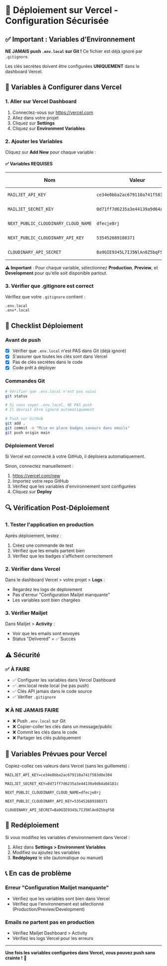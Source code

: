 # 🚀 Déploiement sur Vercel - Configuration Sécurisée

## ✅ Important : Variables d'Environnement

**NE JAMAIS push `.env.local` sur Git !** Ce fichier est déjà ignoré par `.gitignore`.

Les clés secrètes doivent être configurées **UNIQUEMENT** dans le dashboard Vercel.

## 🔐 Variables à Configurer dans Vercel

### 1. Aller sur Vercel Dashboard

1. Connectez-vous sur https://vercel.com
2. Allez dans votre projet
3. Cliquez sur **Settings**
4. Cliquez sur **Environment Variables**

### 2. Ajouter les Variables

Cliquez sur **Add New** pour chaque variable :

#### ✅ Variables REQUISES

| Nom | Valeur | Où la trouver |
|---|---|---|
| `MAILJET_API_KEY` | `ce34e0bba2ac679110a741f583d8e304` | Dans .env.local |
| `MAILJET_SECRET_KEY` | `0d71ff7d6235a3e44139a9d64a04181c` | Dans .env.local |
| `NEXT_PUBLIC_CLOUDINARY_CLOUD_NAME` | `dfecje8rj` | Dans .env.local |
| `NEXT_PUBLIC_CLOUDINARY_API_KEY` | `535452689188371` | Dans .env.local |
| `CLOUDINARY_API_SECRET` | `Ba9GIE9345L7IJ5NlAn0Z5bqFSQ` | Dans .env.local |

**⚠️ Important** : Pour chaque variable, sélectionnez **Production**, **Preview**, et **Development** pour qu'elle soit disponible partout.

### 3. Vérifier que .gitignore est correct

Vérifiez que votre `.gitignore` contient :

```
.env.local
.env*.local
```

## 📝 Checklist Déploiement

### Avant de push

- [x] Vérifier que `.env.local` n'est PAS dans Git (déjà ignoré)
- [x] S'assurer que toutes les clés sont dans Vercel
- [x] Pas de clés secrètes dans le code
- [x] Code prêt à déployer

### Commandes Git

```bash
# Vérifier que .env.local n'est pas suivi
git status

# Si vous voyez .env.local, NE PAS push
# Il devrait être ignoré automatiquement

# Push sur GitHub
git add .
git commit -m "Mise en place badges saveurs dans emails"
git push origin main
```

### Déploiement Vercel

Si Vercel est connecté à votre GitHub, il déploiera automatiquement.

Sinon, connectez manuellement :
1. https://vercel.com/new
2. Importez votre repo GitHub
3. Vérifiez que les variables d'environnement sont configurées
4. Cliquez sur **Deploy**

## 🔍 Vérification Post-Déploiement

### 1. Tester l'application en production

Après déploiement, testez :
1. Créez une commande de test
2. Vérifiez que les emails partent bien
3. Vérifiez que les badges s'affichent correctement

### 2. Vérifier dans Vercel

Dans le dashboard Vercel > votre projet > **Logs** :
- Regardez les logs de déploiement
- Pas d'erreur "Configuration Mailjet manquante"
- Les variables sont bien chargées

### 3. Vérifier Mailjet

Dans Mailjet > **Activity** :
- Voir que les emails sont envoyés
- Status "Delivered" = ✅ Succès

## ⚠️ Sécurité

### ✅ À FAIRE
- ✅ Configurer les variables dans Vercel Dashboard
- ✅ .env.local reste local (ne pas push)
- ✅ Clés API jamais dans le code source
- ✅ Vérifier `.gitignore`

### ❌ À NE JAMAIS FAIRE
- ❌ Push `.env.local` sur Git
- ❌ Copier-coller les clés dans un message/public
- ❌ Commit les clés dans le code
- ❌ Partager les clés publiquement

## 🎯 Variables Prévues pour Vercel

Copiez-collez ces valeurs dans Vercel (sans les guillemets) :

```
MAILJET_API_KEY=ce34e0bba2ac679110a741f583d8e304

MAILJET_SECRET_KEY=0d71ff7d6235a3e44139a9d64a04181c

NEXT_PUBLIC_CLOUDINARY_CLOUD_NAME=dfecje8rj

NEXT_PUBLIC_CLOUDINARY_API_KEY=535452689188371

CLOUDINARY_API_SECRET=Ba9GIE9345L7IJ5NlAn0Z5bqFSQ
```

## 🔄 Redéploiement

Si vous modifiez les variables d'environnement dans Vercel :
1. Allez dans **Settings > Environment Variables**
2. Modifiez ou ajoutez les variables
3. **Redéployez** le site (automatique ou manuel)

## 📞 En cas de problème

### Erreur "Configuration Mailjet manquante"
- Vérifiez que les variables sont bien dans Vercel
- Vérifiez que l'environnement est sélectionné (Production/Preview/Development)

### Emails ne partent pas en production
- Vérifiez Mailjet Dashboard > Activity
- Vérifiez les logs Vercel pour les erreurs

---

**Une fois les variables configurées dans Vercel, vous pouvez push sans crainte !** 🔐

